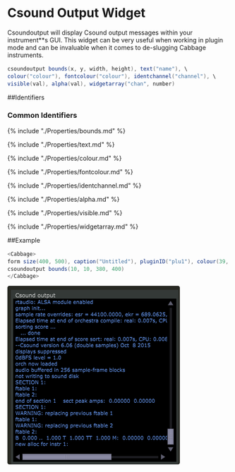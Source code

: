 # Csound Output Widget

Csoundoutput will display Csound output messages within your instrument**s GUI. This widget can be very useful when working in plugin mode and can be invaluable when it comes to de-slugging Cabbage instruments. 


```csharp
csoundoutput bounds(x, y, width, height), text("name"), \
colour("colour"), fontcolour("colour"), identchannel("channel"), \
visible(val), alpha(val), widgetarray("chan", number)
```
<!--(End of syntax)/-->
##Identifiers

### Common Identifiers

{% include "./Properties/bounds.md" %} 

{% include "./Properties/text.md" %}

{% include "./Properties/colour.md" %}

{% include "./Properties/fontcolour.md" %}

{% include "./Properties/identchannel.md" %}

{% include "./Properties/alpha.md" %}

{% include "./Properties/visible.md" %}

{% include "./Properties/widgetarray.md" %}


<!--(End of identifiers)/-->

##Example
```csharp
<Cabbage>
form size(400, 500), caption("Untitled"), pluginID("plu1"), colour(39, 40, 34)
csoundoutput bounds(10, 10, 380, 400)
</Cabbage>
```
![](../images/csoundOutputExample.png)